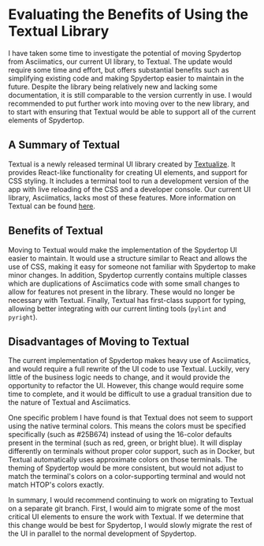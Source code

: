 # Evaluating the Benefits of Using the Textual Library

I have taken some time to investigate the potential of moving Spydertop from Asciimatics, our current UI library, to Textual. The update would require some time and effort, but offers substantial benefits such as simplifying existing code and making Spydertop easier to maintain in the future. Despite the library being relatively new and lacking some documentation, it is still comparable to the version currently in use. I would recommended to put further work into moving over to the new library, and to start with ensuring that Textual would be able to support all of the current elements of Spydertop.

## A Summary of Textual

Textual is a newly released terminal UI library created by [Textualize](https://textualize.io). It provides React-like functionality for creating UI elements, and support for CSS styling. It includes a terminal tool to run a development version of the app with live reloading of the CSS and a developer console. Our current UI library, Asciimatics, lacks most of these features. More information on Textual can be found [here](https://textual.textualize.io/).

## Benefits of Textual

Moving to Textual would make the implementation of the Spydertop UI easier to maintain. It would use a structure similar to React and allows the use of CSS, making it easy for someone not familiar with Spydertop to make minor changes. In addition, Spydertop currently contains multiple classes which are duplications of Asciimatics code with some small changes to allow for features not present in the library. These would no longer be necessary with Textual. Finally, Textual has first-class support for typing, allowing better integrating with our current linting tools (`pylint` and `pyright`).

## Disadvantages of Moving to Textual

The current implementation of Spydertop makes heavy use of Asciimatics, and would require a full rewrite of the UI code to use Textual. Luckily, very little of the business logic needs to change, and it would provide the opportunity to refactor the UI. However, this change would require some time to complete, and it would be difficult to use a gradual transition due to the nature of Textual and Asciimatics.

One specific problem I have found is that Textual does not seem to support using the native terminal colors. This means the colors must be specified specifically (such as #25B674) instead of using the 16-color defaults present in the terminal (such as red, green, or bright blue). It will display differently on terminals without proper color support, such as in Docker, but Textual automatically uses approximate colors on those terminals. The theming of Spydertop would be more consistent, but would not adjust to match the terminal's colors on a color-supporting terminal and would not match HTOP's colors exactly.

In summary, I would recommend continuing to work on migrating to Textual on a separate git branch. First, I would aim to migrate some of the most critical UI elements to ensure the work with Textual. If we determine that this change would be best for Spydertop, I would slowly migrate the rest of the UI in parallel to the normal development of Spydertop.